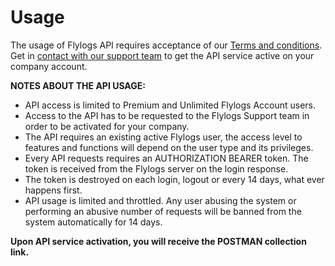 # Usage

The usage of Flylogs API requires acceptance of our [Terms and conditions](https://www.flylogs.com/static/legal).\
Get in [contact with our support team](https://www.flylogs.com/home/contact) to get the API service active on your company account.

**NOTES ABOUT THE API USAGE:**

* API access is limited to Premium and Unlimited Flylogs Account users.
* Access to the API has to be requested to the Flylogs Support team in order to be activated for your company.
* The API requires an existing active Flylogs user, the access level to features and functions will depend on the user type and its privileges.
* Every API requests requires an AUTHORIZATION BEARER token. The token is received from the Flylogs server on the login response.
* The token is destroyed on each login, logout or every 14 days, what ever happens first.
* API usage is limited and throttled. Any user abusing the system or performing an abusive number of requests will be banned from the system automatically for 14 days.

**Upon API service activation, you will receive the POSTMAN collection link.**
